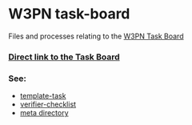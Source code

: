 # W3PN task-board

Files and processes relating to the [W3PN Task Board](https://github.com/orgs/web3privacy/projects/18)

### [Direct link to the Task Board](https://github.com/orgs/web3privacy/projects/18)

### See:
- [template-task](https://github.com/web3privacy/task-board/blob/main/template-task.md)
- [verifier-checklist](https://github.com/web3privacy/task-board/blob/main/verifier-checklist.md)
- [meta directory](https://github.com/web3privacy/task-board/tree/main/meta)
